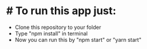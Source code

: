 # # To run this app just:

- Clone this repository to your folder
- Type "npm install" in terminal
- Now you can run this by "npm start" or "yarn start"
